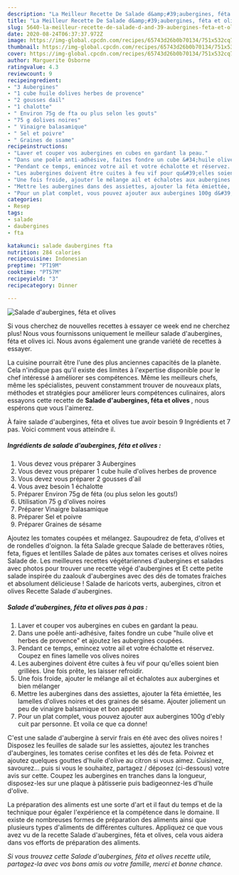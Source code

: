 ```yaml
---
description: "La Meilleur Recette De Salade d&amp;#39;aubergines, féta et olives"
title: "La Meilleur Recette De Salade d&amp;#39;aubergines, féta et olives"
slug: 5640-la-meilleur-recette-de-salade-d-and-39-aubergines-feta-et-olives
date: 2020-08-24T06:37:37.972Z
image: https://img-global.cpcdn.com/recipes/65743d26b0b70134/751x532cq70/salade-daubergines-feta-et-olives-photo-principale-de-la-recette.jpg
thumbnail: https://img-global.cpcdn.com/recipes/65743d26b0b70134/751x532cq70/salade-daubergines-feta-et-olives-photo-principale-de-la-recette.jpg
cover: https://img-global.cpcdn.com/recipes/65743d26b0b70134/751x532cq70/salade-daubergines-feta-et-olives-photo-principale-de-la-recette.jpg
author: Marguerite Osborne
ratingvalue: 4.3
reviewcount: 9
recipeingredient:
- "3 Aubergines"
- "1 cube huile dolives herbes de provence"
- "2 gousses dail"
- "1 chalotte"
- " Environ 75g de fta ou plus selon les gouts"
- "75 g dolives noires"
- " Vinaigre balasamique"
- " Sel et poivre"
- " Graines de ssame"
recipeinstructions:
- "Laver et couper vos aubergines en cubes en gardant la peau."
- "Dans une poêle anti-adhésive, faites fondre un cube &#34;huile olive et herbes de provence&#34; et ajoutez les aubergines coupées."
- "Pendant ce temps, emincez votre ail et votre échalotte et réservez. Coupez en fines lamelle vos olives noires"
- "Les aubergines doivent être cuites à feu vif pour qu&#39;elles soient bien grillées. Une fois prête, les laisser refroidir."
- "Une fois froide, ajouter le mélange ail et échalotes aux aubergines et bien mélanger"
- "Mettre les aubergines dans des assiettes, ajouter la féta émiettée, les lamelles d&#39;olives noires et des graines de sésame. Ajouter joliement un peu de vinaigre balsamique et bon appétit!"
- "Pour un plat complet, vous pouvez ajouter aux aubergines 100g d&#39;ebly cuit par personne. Et voila ce que ca donne!"
categories:
- Resep
tags:
- salade
- daubergines
- fta

katakunci: salade daubergines fta 
nutrition: 284 calories
recipecuisine: Indonesian
preptime: "PT19M"
cooktime: "PT57M"
recipeyield: "3"
recipecategory: Dinner

---
```



![Salade d&#39;aubergines, féta et olives](https://img-global.cpcdn.com/recipes/65743d26b0b70134/751x532cq70/salade-daubergines-feta-et-olives-photo-principale-de-la-recette.jpg)

Si vous cherchez de nouvelles recettes à essayer ce week end ne cherchez plus! Nous vous fournissons uniquement le meilleur salade d&#39;aubergines, féta et olives ici. Nous avons également une grande variété de recettes à essayer.

La cuisine pourrait être l'une des plus anciennes capacités de la planète. Cela n'indique pas qu'il existe des limites à l'expertise disponible pour le chef intéressé à améliorer ses compétences. Même les meilleurs chefs, même les spécialistes, peuvent constamment trouver de nouveaux plats, méthodes et stratégies pour améliorer leurs compétences culinaires, alors essayons cette recette de <strong> Salade d&#39;aubergines, féta et olives </strong>, nous espérons que vous l'aimerez.

<!--inarticleads1-->

À faire salade d&#39;aubergines, féta et olives tue avoir besoin 9 Ingrédients et 7 pas. Voici comment vous atteindre il.

##### Ingrédients de salade d&#39;aubergines, féta et olives :

1. Vous devez vous préparer 3 Aubergines
1. Vous devez vous préparer 1 cube huile d&#39;olives herbes de provence
1. Vous devez vous préparer 2 gousses d&#39;ail
1. Vous avez besoin 1 échalotte
1. Préparer  Environ 75g de féta (ou plus selon les gouts!)
1. Utilisation 75 g d&#39;olives noires
1. Préparer  Vinaigre balasamique
1. Préparer  Sel et poivre
1. Préparer  Graines de sésame


Ajoutez les tomates coupées et mélangez. Saupoudrez de feta, d&#39;olives et de rondelles d&#39;oignon. la féta Salade grecque Salade de betteraves rôties, feta, figues et lentilles Salade de pâtes aux tomates cerises et olives noires Salade de. Les meilleures recettes végétariennes d&#39;aubergines et salades avec photos pour trouver une recette végé d&#39;aubergines et Et cette petite salade inspirée du zaalouk d&#39;aubergines avec des dés de tomates fraiches et absolument délicieuse ! Salade de haricots verts, aubergines, citron et olives  Recette Salade d&#39;aubergines. 

<!--inarticleads2-->

##### Salade d&#39;aubergines, féta et olives pas à pas :

1. Laver et couper vos aubergines en cubes en gardant la peau.
1. Dans une poêle anti-adhésive, faites fondre un cube &#34;huile olive et herbes de provence&#34; et ajoutez les aubergines coupées.
1. Pendant ce temps, emincez votre ail et votre échalotte et réservez. Coupez en fines lamelle vos olives noires
1. Les aubergines doivent être cuites à feu vif pour qu&#39;elles soient bien grillées. Une fois prête, les laisser refroidir.
1. Une fois froide, ajouter le mélange ail et échalotes aux aubergines et bien mélanger
1. Mettre les aubergines dans des assiettes, ajouter la féta émiettée, les lamelles d&#39;olives noires et des graines de sésame. Ajouter joliement un peu de vinaigre balsamique et bon appétit!
1. Pour un plat complet, vous pouvez ajouter aux aubergines 100g d&#39;ebly cuit par personne. Et voila ce que ca donne!


C&#39;est une salade d&#39;aubergine à servir frais en été avec des olives noires ! Disposez les feuilles de salade sur les assiettes, ajoutez les tranches d&#39;aubergines, les tomates cerise confites et les dés de feta. Poivrez et ajoutez quelques gouttes d&#39;huile d&#39;olive au citron si vous aimez. Cuisinez, savourez… puis si vous le souhaitez, partagez / déposez (ci-dessous) votre avis sur cette. Coupez les aubergines en tranches dans la longueur, disposez-les sur une plaque à pâtisserie puis badigeonnez-les d&#39;huile d&#39;olive. 

<!--inarticleads1-->

<p>
La préparation des aliments est une sorte d'art et il faut du temps et de la technique pour égaler l'expérience et la compétence dans le domaine. Il existe de nombreuses formes de préparation des aliments ainsi que plusieurs types d'aliments de différentes cultures. Appliquez ce que vous avez vu de la recette Salade d&#39;aubergines, féta et olives, cela vous aidera dans vos efforts de préparation des aliments.
</p>

<p>
<i>Si vous trouvez cette Salade d&#39;aubergines, féta et olives recette utile, partagez-la avec vos bons amis ou votre famille, merci et bonne chance.</i>
</p>
